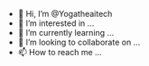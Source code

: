 - 👋 Hi, I’m @Yogatheaitech
- 👀 I’m interested in ...
- 🌱 I’m currently learning ...
- 💞️ I’m looking to collaborate on ...
- 📫 How to reach me ...

<!---
Yogatheaitech/Yogatheaitech is a ✨ special ✨ repository because its `README.md` (this file) appears on your GitHub profile.
You can click the Preview link to take a look at your changes.
--->

